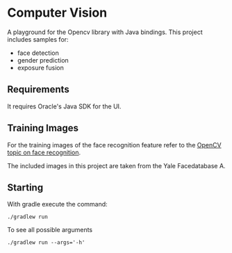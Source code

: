 Computer Vision
===============

A playground for the Opencv library with Java bindings. This project includes samples for:
 - face detection 
 - gender prediction
 - exposure fusion
 
Requirements
------------
It requires Oracle's Java SDK for the UI.

Training Images
---
For the training images of the face recognition feature refer to the 
[OpenCV topic on face recognition](https://docs.opencv.org/2.4/modules/contrib/doc/facerec/facerec_tutorial.html#face-database).

The included images in this project are taken from the Yale Facedatabase A.

Starting
---
With gradle execute the command:
```
./gradlew run
``` 

To see all possible arguments
```
./gradlew run --args='-h'
``` 